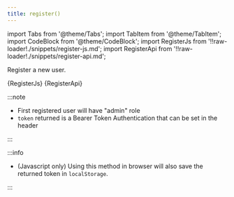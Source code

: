```yaml
---
title: register()
---
```


import Tabs from '@theme/Tabs';
import TabItem from '@theme/TabItem';
import CodeBlock from '@theme/CodeBlock';
import RegisterJs from '!!raw-loader!./snippets/register-js.md';
import RegisterApi from '!!raw-loader!./snippets/register-api.md';

Register a new user.

<Tabs>
  <TabItem value="javascript" label="Javascript" default>    
    <CodeBlock className="language-jsx">
      {RegisterJs}
    </CodeBlock>
  </TabItem>
  <TabItem value="API" label="API">
    <CodeBlock className="language-jsx" title="[POST]">
      {RegisterApi}
    </CodeBlock>
  </TabItem>
</Tabs>

:::note

- First registered user will have "admin" role
- `token` returned is a Bearer Token Authentication that can be set in the header

:::

:::info

- (Javascript only) Using this method in browser will also save the returned token in `localStorage`.

:::
